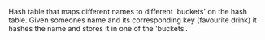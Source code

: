 Hash table that maps different names to different 'buckets' on the hash table. Given someones name and its corresponding key (favourite drink) it hashes the name and stores it in one of the 'buckets'.